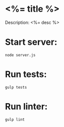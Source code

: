 <%= title %>
============
Description: <%= desc %>

Start server:
====
	node server.js

Run tests:
====

	gulp tests

Run linter:
====

	gulp lint